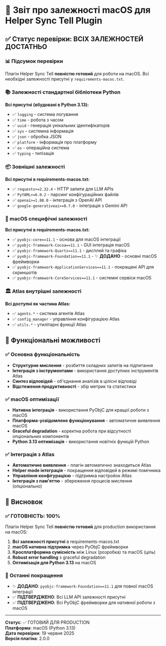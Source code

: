 # 🍎 Звіт про залежності macOS для Helper Sync Tell Plugin

## ✅ Статус перевірки: ВСІХ ЗАЛЕЖНОСТЕЙ ДОСТАТНЬО

### 📊 Підсумок перевірки

Плагін Helper Sync Tell **повністю готовий** для роботи на macOS. Всі необхідні залежності присутні у `requirements-macos.txt`.

### 📚 Залежності стандартної бібліотеки Python

**Всі присутні (вбудовані в Python 3.13):**
- ✅ `logging` - система логування
- ✅ `time` - робота з часом  
- ✅ `uuid` - генерація унікальних ідентифікаторів
- ✅ `sys` - системна інформація
- ✅ `json` - обробка JSON
- ✅ `platform` - інформація про платформу
- ✅ `os` - операційна система
- ✅ `typing` - типізація

### 📦 Зовнішні залежності

**Всі присутні в requirements-macos.txt:**
- ✅ `requests>=2.32.4` - HTTP запити для LLM APIs
- ✅ `PyYAML>=6.0.2` - парсинг конфігураційних файлів
- ✅ `openai>=1.88.0` - інтеграція з OpenAI API
- ✅ `google-generativeai>=0.7.0` - інтеграція з Gemini API

### 🍎 macOS специфічні залежності

**Всі присутні в requirements-macos.txt:**
- ✅ `pyobjc-core==11.1` - основа для macOS інтеграції
- ✅ `pyobjc-framework-Cocoa==11.1` - GUI інтеграція macOS
- ✅ `pyobjc-framework-Quartz==11.1` - дисплей та графіка
- ✅ `pyobjc-framework-Foundation==11.1` - ✨ **ДОДАНО** - основні macOS фреймворки
- ✅ `pyobjc-framework-ApplicationServices==11.1` - покращені API для скриншотів
- ✅ `pyobjc-framework-CoreServices==11.1` - системні сервіси macOS

### 🏛️ Atlas внутрішні залежності

**Всі доступні як частина Atlas:**
- ✅ `agents.*` - система агентів Atlas
- ✅ `config_manager` - управління конфігурацією Atlas
- ✅ `utils.*` - утилітарні функції Atlas

## 🚀 Функціональні можливості

### ✅ Основна функціональність
- **Структурне мислення** - розбиття складних запитів на підпитання
- **Інтеграція з інструментами** - використання доступних інструментів Atlas
- **Синтез відповідей** - об'єднання аналізів в цілісні відповіді
- **Відстеження продуктивності** - збір метрик та статистики

### ✅ macOS оптимізації
- **Нативна інтеграція** - використання PyObjC для кращої роботи з macOS
- **Платформа-усвідомлене функціонування** - автоматичне виявлення macOS
- **Graceful degradation** - коректна робота при відсутності опціональних компонентів
- **Python 3.13 оптимізація** - використання новітніх функцій Python

### ✅ Інтеграція з Atlas
- **Автоматичне виявлення** - плагін автоматично знаходиться Atlas
- **Helper mode інтеграція** - покращення відповідей в режимі помічника
- **Управління конфігурацією** - підтримка настройок Atlas
- **Інтеграція з пам'яттю** - збереження процесів мислення (опціонально)

## 🎯 Висновок

### ✅ ГОТОВНІСТЬ: 100%

Плагін Helper Sync Tell **повністю готовий** для production використання на macOS:

1. **Всі залежності присутні** в requirements-macos.txt
2. **macOS нативна підтримка** через PyObjC фреймворки  
3. **Кросплатформна сумісність** між Linux (розробка) та macOS (ціль)
4. **Robust error handling** з graceful degradation
5. **Оптимізація для Python 3.13** на macOS

### 🔧 Останні покращення

- ✨ **ДОДАНО**: `pyobjc-framework-Foundation==11.1` для повної macOS інтеграції
- ✅ **ПІДТВЕРДЖЕНО**: Всі LLM API залежності присутні
- ✅ **ПІДТВЕРДЖЕНО**: Всі PyObjC фреймворки для нативної роботи з macOS

---

**Статус**: ✅ ГОТОВИЙ ДЛЯ PRODUCTION  
**Платформа**: macOS (Python 3.13)  
**Дата перевірки**: 19 червня 2025  
**Версія плагіна**: 2.0.0

